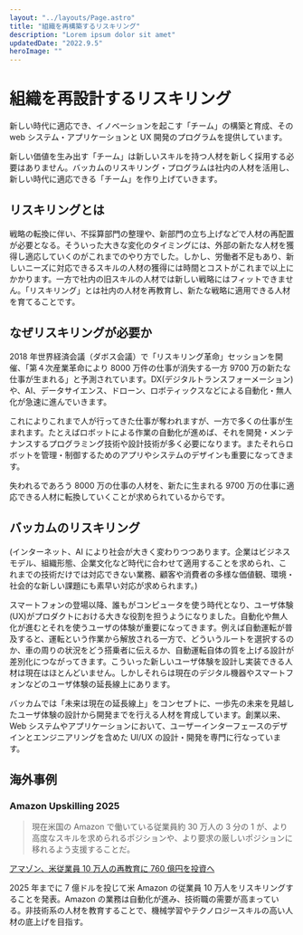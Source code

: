 ```yaml
---
layout: "../layouts/Page.astro"
title: "組織を再構築するリスキリング"
description: "Lorem ipsum dolor sit amet"
updatedDate: "2022.9.5"
heroImage: ""
---
```


# 組織を再設計するリスキリング

新しい時代に適応でき、イノベーションを起こす「チーム」の構築と育成、その web システム・アプリケーションと UX 開発のプログラムを提供しています。

新しい価値を生み出す「チーム」は新しいスキルを持つ人材を新しく採用する必要はありません。バッカムのリスキリング・プログラムは社内の人材を活用し、新しい時代に適応できる「チーム」を作り上げていきます。

## リスキリングとは

戦略の転換に伴い、不採算部門の整理や、新部門の立ち上げなどで人材の再配置が必要となる。そういった大きな変化のタイミングには、外部の新たな人材を獲得し適応していくのがこれまでのやり方でした。しかし、労働者不足もあり、新しいニーズに対応できるスキルの人材の獲得には時間とコストがこれまで以上にかかります。一方で社内の旧スキルの人材では新しい戦略にはフィットできません。「リスキリング」とは社内の人材を再教育し、新たな戦略に適用できる人材を育てることです。

## なぜリスキリングが必要か

2018 年世界経済会議（ダボス会議）で「リスキリング革命」セッションを開催、「第４次産業革命により 8000 万件の仕事が消失する一方 9700 万の新たな仕事が生まれる」と予測されています。DX(デジタルトランスフォーメーション)や、AI、データサイエンス、ドローン、ロボティックスなどによる自動化・無人化が急速に進んでいきます。

これによりこれまで人が行ってきた仕事が奪われますが、一方で多くの仕事が生まれます。たとえばロボットによる作業の自動化が進めば、それを開発・メンテナンスするプログラミング技術や設計技術が多く必要になります。またそれらロボットを管理・制御するためのアプリやシステムのデザインも重要になってきます。

失われるであろう 8000 万の仕事の人材を、新たに生まれる 9700 万の仕事に適応できる人材に転換していくことが求められているからです。

## バッカムのリスキリング

(インターネット、AI により社会が大きく変わりつつあります。企業はビジネスモデル、組織形態、企業文化など時代に合わせて適用することを求められ、これまでの技術だけでは対応できない業務、顧客や消費者の多様な価値観、環境・社会的な新しい課題にも素早い対応が求められます。)

スマートフォンの登場以降、誰もがコンピュータを使う時代となり、ユーザ体験(UX)がプロダクトにおける大きな役割を担うようになりました。自動化や無人化が進むとそれを使うユーザの体験が重要になってきます。例えば自動運転が普及すると、運転という作業から解放される一方で、どういうルートを選択するのか、車の周りの状況をどう搭乗者に伝えるか、自動運転自体の質を上げる設計が差別化につながってきます。こういった新しいユーザ体験を設計し実装できる人材は現在はほとんどいません。しかしそれらは現在のデジタル機器やスマートフォンなどのユーザ体験の延長線上にあります。

バッカムでは「未来は現在の延長線上」をコンセプトに、一歩先の未来を見越したユーザ体験の設計から開発までを行える人材を育成しています。創業以来、Web システムやアプリケーションにおいて、ユーザーインターフェースのデザインとエンジニアリングを含めた UI/UX の設計・開発を専門に行なっています。

## 海外事例

### Amazon Upskilling 2025

> 現在米国の Amazon で働いている従業員約 30 万人の 3 分の 1 が、より高度なスキルを求められるポジションや、より要求の厳しいポジションに移れるよう支援することだ。

[アマゾン、米従業員 10 万人の再教育に 760 億円を投資へ](https://japan.cnet.com/article/35139826/)

2025 年までに 7 億ドルを投じて米 Amazon の従業員 10 万人をリスキリングすることを発表。Amazon の業務は自動化が進み、技術職の需要が高まっている。非技術系の人材を教育することで、機械学習やテクノロジースキルの高い人材の底上げを目指す。
